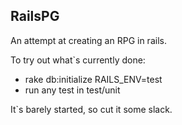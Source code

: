 RailsPG
-------

An attempt at creating an RPG in rails.

To try out what`s currently done:
* rake db:initialize RAILS_ENV=test
* run any test in test/unit

It`s barely started, so cut it some slack.
